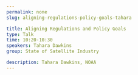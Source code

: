 ```yaml
---
permalink: none
slug: aligning-regulations-policy-goals-tahara

title: Aligning Regulations and Policy Goals
type: Talk
time: 10:20-10:30
speakers: Tahara Dawkins
group: State of Satellite Industry

description: Tahara Dawkins, NOAA
---
```

